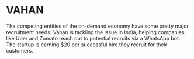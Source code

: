 # VAHAN #

The competing entities of the on-demand economy have some pretty major recruitment needs. Vahan is tackling the issue in India, helping companies like Uber and Zomato reach out to potential recruits via a WhatsApp bot. The startup is earning $20 per successful hire they recruit for their customers.

